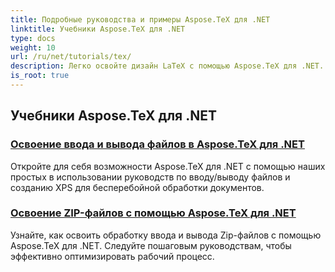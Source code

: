 ```yaml
---
title: Подробные руководства и примеры Aspose.TeX для .NET
linktitle: Учебники Aspose.TeX для .NET
type: docs
weight: 10
url: /ru/net/tutorials/tex/
description: Легко освойте дизайн LaTeX с помощью Aspose.TeX для .NET. Загрузите для бесшовной интеграции и изучите расширенное форматирование, обработку файлов, лицензирование и многое другое.
is_root: true
---
```


## Учебники Aspose.TeX для .NET
### [Освоение ввода и вывода файлов в Aspose.TeX для .NET](./file-input-and-output/)
Откройте для себя возможности Aspose.TeX для .NET с помощью наших простых в использовании руководств по вводу/выводу файлов и созданию XPS для бесперебойной обработки документов.
### [Освоение ZIP-файлов с помощью Aspose.TeX для .NET](./mastering-zip-file-io/)
Узнайте, как освоить обработку ввода и вывода Zip-файлов с помощью Aspose.TeX для .NET. Следуйте пошаговым руководствам, чтобы эффективно оптимизировать рабочий процесс.